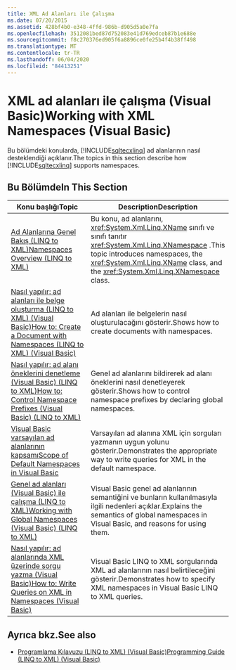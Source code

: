 ```yaml
---
title: XML Ad Alanları ile Çalışma
ms.date: 07/20/2015
ms.assetid: 428bf4b0-e348-4ffd-986b-d905d5a0e7fa
ms.openlocfilehash: 3512081bed87d752083e41d769edceb87b1e688e
ms.sourcegitcommit: f8c270376ed905f6a8896ce0fe25b4f4b38ff498
ms.translationtype: MT
ms.contentlocale: tr-TR
ms.lasthandoff: 06/04/2020
ms.locfileid: "84413251"
---
```

# <a name="working-with-xml-namespaces-visual-basic"></a><span data-ttu-id="e893b-102">XML ad alanları ile çalışma (Visual Basic)</span><span class="sxs-lookup"><span data-stu-id="e893b-102">Working with XML Namespaces (Visual Basic)</span></span>
<span data-ttu-id="e893b-103">Bu bölümdeki konularda, [!INCLUDE[sqltecxlinq](~/includes/sqltecxlinq-md.md)] ad alanlarının nasıl desteklendiği açıklanır.</span><span class="sxs-lookup"><span data-stu-id="e893b-103">The topics in this section describe how [!INCLUDE[sqltecxlinq](~/includes/sqltecxlinq-md.md)] supports namespaces.</span></span>  
  
## <a name="in-this-section"></a><span data-ttu-id="e893b-104">Bu Bölümde</span><span class="sxs-lookup"><span data-stu-id="e893b-104">In This Section</span></span>  
  
|<span data-ttu-id="e893b-105">Konu başlığı</span><span class="sxs-lookup"><span data-stu-id="e893b-105">Topic</span></span>|<span data-ttu-id="e893b-106">Description</span><span class="sxs-lookup"><span data-stu-id="e893b-106">Description</span></span>|  
|-----------|-----------------|  
|[<span data-ttu-id="e893b-107">Ad Alanlarına Genel Bakış (LINQ to XML)</span><span class="sxs-lookup"><span data-stu-id="e893b-107">Namespaces Overview (LINQ to XML)</span></span>](namespaces-overview-linq-to-xml.md)|<span data-ttu-id="e893b-108">Bu konu, ad alanlarını, <xref:System.Xml.Linq.XName> sınıfı ve sınıfı tanıtır <xref:System.Xml.Linq.XNamespace> .</span><span class="sxs-lookup"><span data-stu-id="e893b-108">This topic introduces namespaces, the <xref:System.Xml.Linq.XName> class, and the <xref:System.Xml.Linq.XNamespace> class.</span></span>|  
|[<span data-ttu-id="e893b-109">Nasıl yapılır: ad alanları ile belge oluşturma (LINQ to XML) (Visual Basic)</span><span class="sxs-lookup"><span data-stu-id="e893b-109">How to: Create a Document with Namespaces (LINQ to XML) (Visual Basic)</span></span>](how-to-create-a-document-with-namespaces.md)|<span data-ttu-id="e893b-110">Ad alanları ile belgelerin nasıl oluşturulacağını gösterir.</span><span class="sxs-lookup"><span data-stu-id="e893b-110">Shows how to create documents with namespaces.</span></span>|  
|[<span data-ttu-id="e893b-111">Nasıl yapılır: ad alanı öneklerini denetleme (Visual Basic) (LINQ to XML)</span><span class="sxs-lookup"><span data-stu-id="e893b-111">How to: Control Namespace Prefixes (Visual Basic) (LINQ to XML)</span></span>](how-to-control-namespace-prefixes-linq-to-xml.md)|<span data-ttu-id="e893b-112">Genel ad alanlarını bildirerek ad alanı öneklerini nasıl denetleyerek gösterir.</span><span class="sxs-lookup"><span data-stu-id="e893b-112">Shows how to control namespace prefixes by declaring global namespaces.</span></span>|  
|[<span data-ttu-id="e893b-113">Visual Basic varsayılan ad alanlarının kapsamı</span><span class="sxs-lookup"><span data-stu-id="e893b-113">Scope of Default Namespaces in Visual Basic</span></span>](scope-of-default-namespaces.md)|<span data-ttu-id="e893b-114">Varsayılan ad alanına XML için sorguları yazmanın uygun yolunu gösterir.</span><span class="sxs-lookup"><span data-stu-id="e893b-114">Demonstrates the appropriate way to write queries for XML in the default namespace.</span></span>|  
|[<span data-ttu-id="e893b-115">Genel ad alanları (Visual Basic) ile çalışma (LINQ to XML)</span><span class="sxs-lookup"><span data-stu-id="e893b-115">Working with Global Namespaces (Visual Basic) (LINQ to XML)</span></span>](working-with-global-namespaces-linq-to-xml.md)|<span data-ttu-id="e893b-116">Visual Basic genel ad alanlarının semantiğini ve bunların kullanılmasıyla ilgili nedenleri açıklar.</span><span class="sxs-lookup"><span data-stu-id="e893b-116">Explains the semantics of global namespaces in Visual Basic, and reasons for using them.</span></span>|  
|[<span data-ttu-id="e893b-117">Nasıl yapılır: ad alanlarında XML üzerinde sorgu yazma (Visual Basic)</span><span class="sxs-lookup"><span data-stu-id="e893b-117">How to: Write Queries on XML in Namespaces (Visual Basic)</span></span>](how-to-write-queries-on-xml-in-namespaces.md)|<span data-ttu-id="e893b-118">Visual Basic LINQ to XML sorgularında XML ad alanlarının nasıl belirtileceğini gösterir.</span><span class="sxs-lookup"><span data-stu-id="e893b-118">Demonstrates how to specify XML namespaces in Visual Basic LINQ to XML queries.</span></span>|  
  
## <a name="see-also"></a><span data-ttu-id="e893b-119">Ayrıca bkz.</span><span class="sxs-lookup"><span data-stu-id="e893b-119">See also</span></span>

- [<span data-ttu-id="e893b-120">Programlama Kılavuzu (LINQ to XML) (Visual Basic)</span><span class="sxs-lookup"><span data-stu-id="e893b-120">Programming Guide (LINQ to XML) (Visual Basic)</span></span>](programming-guide-linq-to-xml.md)
